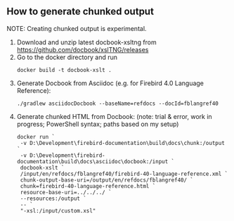 How to generate chunked output
------------------------------

NOTE: Creating chunked output is experimental.

1. Download and unzip latest docbook-xsltng from https://github.com/docbook/xslTNG/releases
2. Go to the docker directory and run
   ```
   docker build -t docbook-xslt .
   ```
3. Generate Docbook from Asciidoc (e.g. for Firebird 4.0 Language Reference):
   ```
   ./gradlew asciidocDocbook --baseName=refdocs --docId=fblangref40
   ```
4. Generate chunked HTML from Docbook: (note: trial & error, work in progress; PowerShell syntax; paths based on my setup)
   ```
   docker run `
    -v D:\Development\firebird-documentation\build\docs\chunk:/output `
    -v D:\Development\firebird-documentation\build\docs\asciidoc\docbook:/input `
    docbook-xslt `
    /input/en/refdocs/fblangref40/firebird-40-language-reference.xml `
    chunk-output-base-uri=/output/en/refdocs/fblangref40/ `
    chunk=firebird-40-language-reference.html `
    resource-base-uri=../../../ `
    --resources:/output `
    -- `
    "-xsl:/input/custom.xsl"      
   ```
